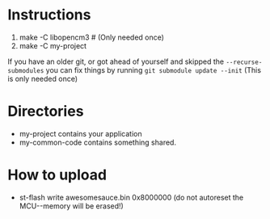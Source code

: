 # Instructions
 1. make -C libopencm3 # (Only needed once)
 2. make -C my-project

If you have an older git, or got ahead of yourself and skipped the ```--recurse-submodules```
you can fix things by running ```git submodule update --init``` (This is only needed once)

# Directories
* my-project contains your application
* my-common-code contains something shared.

# How to upload
* st-flash write awesomesauce.bin 0x8000000 (do not autoreset the MCU--memory will be erased!)
